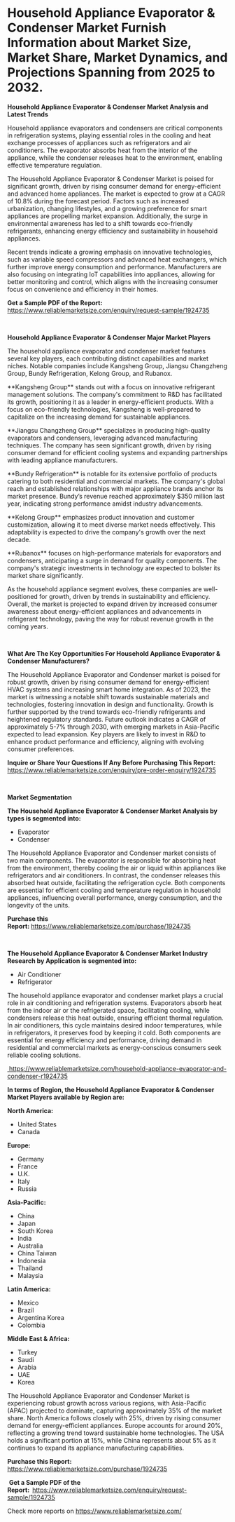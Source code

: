 <p><h1>Household Appliance Evaporator & Condenser Market Furnish Information about Market Size, Market Share, Market Dynamics, and Projections Spanning from 2025 to 2032.</h1></p><p><strong>Household Appliance Evaporator & Condenser Market Analysis and Latest Trends</strong></p>
<p><p>Household appliance evaporators and condensers are critical components in refrigeration systems, playing essential roles in the cooling and heat exchange processes of appliances such as refrigerators and air conditioners. The evaporator absorbs heat from the interior of the appliance, while the condenser releases heat to the environment, enabling effective temperature regulation.</p><p>The Household Appliance Evaporator & Condenser Market is poised for significant growth, driven by rising consumer demand for energy-efficient and advanced home appliances. The market is expected to grow at a CAGR of 10.8% during the forecast period. Factors such as increased urbanization, changing lifestyles, and a growing preference for smart appliances are propelling market expansion. Additionally, the surge in environmental awareness has led to a shift towards eco-friendly refrigerants, enhancing energy efficiency and sustainability in household appliances.</p><p>Recent trends indicate a growing emphasis on innovative technologies, such as variable speed compressors and advanced heat exchangers, which further improve energy consumption and performance. Manufacturers are also focusing on integrating IoT capabilities into appliances, allowing for better monitoring and control, which aligns with the increasing consumer focus on convenience and efficiency in their homes.</p></p>
<p><strong>Get a Sample PDF of the Report:&nbsp;</strong> <a href="https://www.reliablemarketsize.com/enquiry/request-sample/1924735?utm_campaign=1901&utm_medium=2&utm_source=Github&utm_content=ia&utm_term=14012025&utm_id=household-appliance-evaporator-condenser">https://www.reliablemarketsize.com/enquiry/request-sample/1924735</a></p>
<p>&nbsp;</p>
<p><strong>Household Appliance Evaporator & Condenser Major Market Players</strong></p>
<p><p>The household appliance evaporator and condenser market features several key players, each contributing distinct capabilities and market niches. Notable companies include Kangsheng Group, Jiangsu Changzheng Group, Bundy Refrigeration, Kelong Group, and Rubanox.</p><p>**Kangsheng Group** stands out with a focus on innovative refrigerant management solutions. The company's commitment to R&D has facilitated its growth, positioning it as a leader in energy-efficient products. With a focus on eco-friendly technologies, Kangsheng is well-prepared to capitalize on the increasing demand for sustainable appliances.</p><p>**Jiangsu Changzheng Group** specializes in producing high-quality evaporators and condensers, leveraging advanced manufacturing techniques. The company has seen significant growth, driven by rising consumer demand for efficient cooling systems and expanding partnerships with leading appliance manufacturers. </p><p>**Bundy Refrigeration** is notable for its extensive portfolio of products catering to both residential and commercial markets. The company's global reach and established relationships with major appliance brands anchor its market presence. Bundy’s revenue reached approximately $350 million last year, indicating strong performance amidst industry advancements.</p><p>**Kelong Group** emphasizes product innovation and customer customization, allowing it to meet diverse market needs effectively. This adaptability is expected to drive the company's growth over the next decade.</p><p>**Rubanox** focuses on high-performance materials for evaporators and condensers, anticipating a surge in demand for quality components. The company's strategic investments in technology are expected to bolster its market share significantly.</p><p>As the household appliance segment evolves, these companies are well-positioned for growth, driven by trends in sustainability and efficiency. Overall, the market is projected to expand driven by increased consumer awareness about energy-efficient appliances and advancements in refrigerant technology, paving the way for robust revenue growth in the coming years.</p></p>
<p>&nbsp;</p>
<p><strong>What Are The Key Opportunities For Household Appliance Evaporator & Condenser Manufacturers?</strong></p>
<p><p>The Household Appliance Evaporator and Condenser market is poised for robust growth, driven by rising consumer demand for energy-efficient HVAC systems and increasing smart home integration. As of 2023, the market is witnessing a notable shift towards sustainable materials and technologies, fostering innovation in design and functionality. Growth is further supported by the trend towards eco-friendly refrigerants and heightened regulatory standards. Future outlook indicates a CAGR of approximately 5-7% through 2030, with emerging markets in Asia-Pacific expected to lead expansion. Key players are likely to invest in R&D to enhance product performance and efficiency, aligning with evolving consumer preferences.</p></p>
<p><strong>Inquire or Share Your Questions If Any Before Purchasing This Report:</strong> <a href="https://www.reliablemarketsize.com/enquiry/pre-order-enquiry/1924735?utm_campaign=1901&utm_medium=2&utm_source=Github&utm_content=ia&utm_term=14012025&utm_id=household-appliance-evaporator-condenser">https://www.reliablemarketsize.com/enquiry/pre-order-enquiry/1924735</a></p>
<p>&nbsp;</p>
<p><strong>Market Segmentation</strong></p>
<p><strong>The Household Appliance Evaporator & Condenser Market Analysis by types is segmented into:</strong></p>
<p><ul><li>Evaporator</li><li>Condenser</li></ul></p>
<p><p>The Household Appliance Evaporator and Condenser market consists of two main components. The evaporator is responsible for absorbing heat from the environment, thereby cooling the air or liquid within appliances like refrigerators and air conditioners. In contrast, the condenser releases this absorbed heat outside, facilitating the refrigeration cycle. Both components are essential for efficient cooling and temperature regulation in household appliances, influencing overall performance, energy consumption, and the longevity of the units.</p></p>
<p><strong>Purchase this Report:&nbsp;</strong><a href="https://www.reliablemarketsize.com/purchase/1924735?utm_campaign=1901&utm_medium=2&utm_source=Github&utm_content=ia&utm_term=14012025&utm_id=household-appliance-evaporator-condenser">https://www.reliablemarketsize.com/purchase/1924735</a></p>
<p>&nbsp;</p>
<p><strong>The Household Appliance Evaporator & Condenser Market Industry Research by Application is segmented into:</strong></p>
<p><ul><li>Air Conditioner</li><li>Refrigerator</li></ul></p>
<p><p>The household appliance evaporator and condenser market plays a crucial role in air conditioning and refrigeration systems. Evaporators absorb heat from the indoor air or the refrigerated space, facilitating cooling, while condensers release this heat outside, ensuring efficient thermal regulation. In air conditioners, this cycle maintains desired indoor temperatures, while in refrigerators, it preserves food by keeping it cold. Both components are essential for energy efficiency and performance, driving demand in residential and commercial markets as energy-conscious consumers seek reliable cooling solutions.</p></p>
<p><a href="https://www.reliablemarketsize.com/household-appliance-evaporator-and-condenser-r1924735?utm_campaign=1901&utm_medium=2&utm_source=Github&utm_content=ia&utm_term=14012025&utm_id=household-appliance-evaporator-condenser">&nbsp;https://www.reliablemarketsize.com/household-appliance-evaporator-and-condenser-r1924735</a></p>
<p><strong>In terms of Region, the Household Appliance Evaporator & Condenser Market Players available by Region are:</strong></p>
<p>
    <p> <strong> North America: </strong>
        <ul>
            <li>United States</li>
            <li>Canada</li>
        </ul>
        </p> 
    <p> <strong> Europe: </strong>
        <ul>
            <li>Germany</li>
            <li>France</li>
            <li>U.K.</li>
            <li>Italy</li>
            <li>Russia</li>
        </ul>
        </p> 
    <p> <strong> Asia-Pacific: </strong>
        <ul>
            <li>China</li>
            <li>Japan</li>
            <li>South Korea</li>
            <li>India</li>
            <li>Australia</li>
            <li>China Taiwan</li>
            <li>Indonesia</li>
            <li>Thailand</li>
            <li>Malaysia</li>
        </ul>
        </p> 
    <p> <strong> Latin America: </strong>
        <ul>
            <li>Mexico</li>
            <li>Brazil</li>
            <li>Argentina Korea</li>
            <li>Colombia</li>
        </ul>
        </p> 
    <p> <strong> Middle East & Africa: </strong>
        <ul>
            <li>Turkey</li>
            <li>Saudi</li>
            <li>Arabia</li>
            <li>UAE</li>
            <li>Korea</li>
        </ul>
    </p>
    </p>
<p><p>The Household Appliance Evaporator and Condenser Market is experiencing robust growth across various regions, with Asia-Pacific (APAC) projected to dominate, capturing approximately 35% of the market share. North America follows closely with 25%, driven by rising consumer demand for energy-efficient appliances. Europe accounts for around 20%, reflecting a growing trend toward sustainable home technologies. The USA holds a significant portion at 15%, while China represents about 5% as it continues to expand its appliance manufacturing capabilities.</p></p>
<p><strong>Purchase this Report: </strong><a href="https://www.reliablemarketsize.com/purchase/1924735?utm_campaign=1901&utm_medium=2&utm_source=Github&utm_content=ia&utm_term=14012025&utm_id=household-appliance-evaporator-condenser">https://www.reliablemarketsize.com/purchase/1924735</a></p>
<p>&nbsp;<strong>Get a Sample PDF of the Report:&nbsp;&nbsp;</strong><a href="https://www.reliablemarketsize.com/enquiry/request-sample/1924735?utm_campaign=1901&utm_medium=2&utm_source=Github&utm_content=ia&utm_term=14012025&utm_id=household-appliance-evaporator-condenser">https://www.reliablemarketsize.com/enquiry/request-sample/1924735</a></p>
<p><strong></strong></p>
<p>Check more reports on <a href="https://www.reliablemarketsize.com/?utm_campaign=1901&utm_medium=2&utm_source=Github&utm_content=ia&utm_term=14012025&utm_id=household-appliance-evaporator-condenser">https://www.reliablemarketsize.com/</a></p>